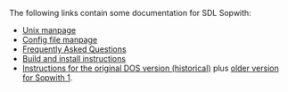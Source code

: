 The following links contain some documentation for SDL Sopwith:

* [Unix manpage](doc/sopwith.6.html)
* [Config file manpage](doc/sopwith.cfg.5.html)
* [Frequently Asked Questions](FAQ.md)
* [Build and install instructions](https://github.com/fragglet/sdl-sopwith/blob/trunk/doc/INSTALL)
* [Instructions for the original DOS version (historical)](original-files/sopwith2_docs.txt)
  plus [older version for Sopwith 1](original-files/sopwith1_docs.txt).
